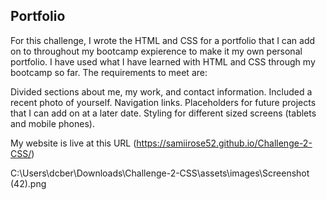 

## Portfolio

For this challenge, I wrote the HTML and CSS for a portfolio that I can add on to throughout my bootcamp expierence to make it my own personal portfolio. I have used what I have learned with HTML and CSS through my bootcamp so far. The requirements to meet are:

Divided sections about me, my work, and contact information. 
Included a recent photo of yourself.
Navigation links.
Placeholders for future projects that I can add on at a later date.
Styling for different sized screens (tablets and mobile phones).

My website is live at this URL (https://samiirose52.github.io/Challenge-2-CSS/)

C:\Users\dcber\Downloads\Challenge-2-CSS\assets\images\Screenshot (42).png